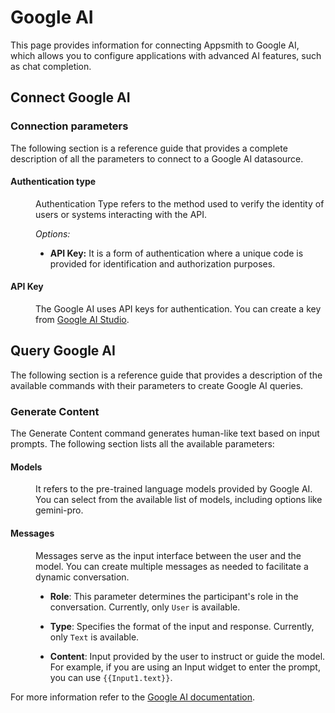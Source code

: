 
# Google AI

This page provides information for connecting Appsmith to Google AI, which allows you to configure applications with advanced AI features, such as chat completion.

## Connect Google AI

<ZoomImage
  src="/img/google-ai-landingpage.png" 
  alt="Google AI datasource"
  caption="Google AI datasource"
/>

### Connection parameters

The following section is a reference guide that provides a complete description of all the parameters to connect to a Google AI datasource.

#### Authentication type


<dd>

Authentication Type refers to the method used to verify the identity of users or systems interacting with the API. 

*Options:*

* **API Key:** It is a form of authentication where a unique code is provided for identification and authorization purposes.

</dd>




#### API Key

<dd>

The Google AI uses API keys for authentication. You can create a key from [Google AI Studio](https://makersuite.google.com/app/apikey).


</dd>


## Query Google AI

The following section is a reference guide that provides a description of the available commands with their parameters to create Google AI queries.

### Generate Content

The Generate Content command generates human-like text based on input prompts. The following section lists all the available parameters:

<ZoomImage
  src="/img/google-ai-chat.png" 
  alt="Google AI - Generate Content Command"
  caption="Google AI - Generate Content Command"
/>

#### Models

<dd>

It refers to the pre-trained language models provided by Google AI. You can select from the available list of models, including options like gemini-pro.

</dd>

#### Messages

<dd>
Messages serve as the input interface between the user and the model. You can create multiple messages as needed to facilitate a dynamic conversation.

* **Role**: This parameter determines the participant's role in the conversation. Currently, only `User` is available.

* **Type**: Specifies the format of the input and response. Currently, only `Text` is available.

* **Content**: Input provided by the user to instruct or guide the model. For example, if you are using an Input widget to enter the prompt, you can use `{{Input1.text}}`.

</dd>

For more information refer to the [Google AI documentation](https://ai.google.dev/tutorials/setup).

